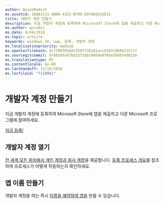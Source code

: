 ```yaml
---
author: QuinnRadich
ms.assetid: 16AB1111-4BA8-4352-B796-E97AA9243E31
title: 개발자 계정 만들기
description: 지금 개발자 계정에 등록하여 Microsoft Store에 앱을 제출하고 다른 Microsoft 프로그램에 참여하세요.
ms.author: quradic
ms.date: 4/04/2018
ms.topic: article
keywords: windows 10, uwp, 등록, 개발자 계정
ms.localizationpriority: medium
ms.openlocfilehash: dc7f887018dc550ff28101acc6187c9b06235f1f
ms.sourcegitcommit: 9f8010fe67bb3372db1840de9f0be36097ed6258
ms.translationtype: MT
ms.contentlocale: ko-KR
ms.lasthandoff: 11/16/2018
ms.locfileid: "7118961"
---
```

# <a name="create-a-developer-account"></a>개발자 계정 만들기

지금 개발자 계정에 등록하여 Microsoft Store에 앱을 제출하고 다른 Microsoft 프로그램에 참여하세요.

[지금 등록!](http://go.microsoft.com/fwlink/p/?LinkId=615100)

## <a name="opening-your-developer-account"></a>개발자 계정 열기

[전 세계 모든 위치에서 개인 계정과 회사 계정](../publish/account-types-locations-and-fees.md)을 제공합니다. [등록 프로세스 개요](../publish/opening-a-developer-account.md)를 참조하여 프로세스가 어떻게 작동하는지 확인하세요.

## <a name="have-a-name-for-your-app"></a>앱 이름 만들기

개발자 계정을 여는 즉시 [이름을 예약하여 앱을](https://msdn.microsoft.com/library/windows/apps/JJ657967) 만들 수 있습니다.

